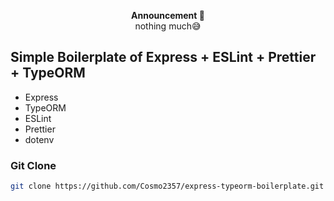 <p align="center">
<strong>Announcement 📣</strong><br/>nothing much😅<br/>
</p>

## Simple Boilerplate of Express + ESLint + Prettier + TypeORM

- Express
- TypeORM
- ESLint
- Prettier
- dotenv

### Git Clone

```bash
git clone https://github.com/Cosmo2357/express-typeorm-boilerplate.git

```

